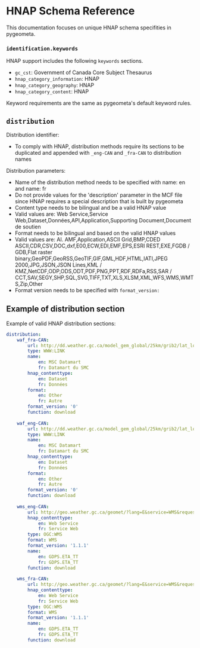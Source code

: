 # HNAP Schema Reference

This documentation focuses on unique HNAP schema specifities in pygeometa.

### `identification.keywords`

HNAP support includes the following `keywords` sections.

* `gc_cst`: Government of Canada Core Subject Thesaurus
* `hnap_category_information`: HNAP
* `hnap_category_geography`: HNAP
* `hnap_category_content`: HNAP

Keyword requirements are the same as pygeometa's default keyword rules.

## `distribution`

Distribution identifier:

* To comply with HNAP, distribution methods require its sections to be duplicated and appended with `_eng-CAN` and `_fra-CAN` to distribution names

Distribution parameters:

* Name of the distribution method needs to be specified with name: en and name: fr
* Do not provide values for the 'description' parameter in the MCF file since HNAP requires a special description that is built by pygeometa
* Content type needs to be bilingual and be a valid HNAP value
 * Valid values are: Web Service,Service Web,Dataset,Données,API,Application,Supporting Document,Document de soutien 
* Format needs to be bilingual and based on the valid HNAP values
 * Valid values are: AI. AMF,Application,ASCII Grid,BMP,CDED ASCII,CDR,CSV,DOC,dxf,E00,ECW,EDI,EMF,EPS,ESRI REST,EXE,FGDB / GDB,Flat raster binary,GeoPDF,GeoRSS,GeoTIF,GIF,GML,HDF,HTML,IATI,JPEG 2000,JPG,JSON,JSON Lines,KML / KMZ,NetCDF,ODP,ODS,ODT,PDF,PNG,PPT,RDF,RDFa,RSS,SAR / CCT,SAV,SEGY,SHP,SQL,SVG,TIFF,TXT,XLS,XLSM,XML,WFS,WMS,WMTS,Zip,Other
* Format version needs to be specified with `format_version:`

## Example of distribution section

Example of valid HNAP distribution sections:

```yaml
distribution:
    waf_fra-CAN:
        url: http://dd.weather.gc.ca/model_gem_global/25km/grib2/lat_lon/
        type: WWW:LINK
        name:
            en: MSC Datamart
            fr: Datamart du SMC
        hnap_contenttype:
            en: Dataset
            fr: Données
        format:
            en: Other
            fr: Autre
        format_version: '0'
        function: download
        
    waf_eng-CAN:
        url: http://dd.weather.gc.ca/model_gem_global/25km/grib2/lat_lon/
        type: WWW:LINK
        name:
            en: MSC Datamart
            fr: Datamart du SMC
        hnap_contenttype:
            en: Dataset
            fr: Données
        format:
            en: Other
            fr: Autre
        format_version: '0'
        function: download
        
    wms_eng-CAN:
        url: http://geo.weather.gc.ca/geomet/?lang=E&service=WMS&request=GetCapabilities&layers=GDPS.ETA_TT
        hnap_contenttype:
            en: Web Service
            fr: Service Web
        type: OGC:WMS
        format: WMS
        format_version: '1.1.1'
        name:
            en: GDPS.ETA_TT
            fr: GDPS.ETA_TT
        function: download
        
    wms_fra-CAN:
        url: http://geo.weather.gc.ca/geomet/?lang=E&service=WMS&request=GetCapabilities&layers=GDPS.ETA_TT
        hnap_contenttype:
            en: Web Service
            fr: Service Web
        type: OGC:WMS
        format: WMS
        format_version: '1.1.1'
        name:
            en: GDPS.ETA_TT
            fr: GDPS.ETA_TT
        function: download
```
